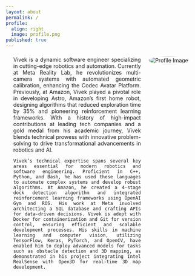 ```yaml
---
layout: about
permalink: /
profile:
  align: right
  image: profile.png
published: true
---
```


<div style="display: flex; justify-content: space-between; align-items: flex-start; margin: 20px;">
  <div style="flex: 1; margin-right: 20px; text-align: justify;">
    Vivek is a dynamic software engineer specializing in cutting-edge robotics and automation. Currently at Meta Reality Lab, he revolutionizes multi-camera systems with automated geometric calibration, enhancing the Codec Avatar Platform. Previously, at Amazon, Vivek played a pivotal role in developing Astro, Amazon’s first home robot, designing algorithms that reduced exploration time by 35% and pioneering reinforcement learning frameworks. With a history of high-impact contributions at leading tech companies and a gold medal from his academic journey, Vivek blends technical prowess with innovative problem-solving to drive transformational advancements in robotics and AI.

    Vivek’s technical expertise spans several key areas essential for modern robotics and software engineering. Proficient in C++, Python, and Bash, he has used these languages to automate complex systems and develop robust algorithms. At Amazon, he created a 4-stage dock detection algorithm and integrated reinforcement learning frameworks using OpenAI Gym and ROS. His work at Meta involved architecting a SQL database and crafting APIs for data-driven decisions. Vivek is adept with Docker for containerization and Git for version control, ensuring efficient and scalable development processes. His skills in machine learning and computer vision, utilizing TensorFlow, Keras, PyTorch, and OpenCV, have enabled him to deploy advanced models for tasks such as obstacle detection and 3D mapping, as demonstrated in his project integrating Intel RealSense with Open3D for real-time 3D map development.
  </div>
  <div style="max-width: 200px;">
    <img src="{{ site.url }}/assets/images/profile.png" alt="Profile Image" style="width: 100%; height: auto; border-radius: 50%;">
  </div>
</div>
